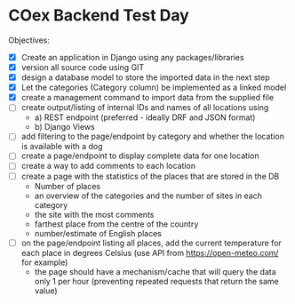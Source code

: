 # **COex Backend Test Day**
Objectives:
- [X] Create an application in Django using any packages/libraries
- [X] version all source code using GIT
- [X] design a database model to store the imported data in the next step
- [X] Let the categories (Category column) be implemented as a linked model
- [X] create a management command to import data from the supplied file
- [ ] create output/listing of internal IDs and names of all locations using
    - a) REST endpoint (preferred - ideally DRF and JSON format)
    - b) Django Views
- [ ] add filtering to the page/endpoint by category and whether the location is available with a dog
- [ ] create a page/endpoint to display complete data for one location
- [ ] create a way to add comments to each location
- [ ] create a page with the statistics of the places that are stored in the DB
    - Number of places
    - an overview of the categories and the number of sites in each category
    - the site with the most comments
    - farthest place from the centre of the country
    - number/estimate of English places
- [ ] on the page/endpoint listing all places, add the current temperature for each place in degrees Celsius (use API from https://open-meteo.com/ for example)
    - the page should have a mechanism/cache that will query the data only 1 per hour (preventing repeated requests that return the same value)

